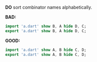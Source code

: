 **DO** sort combinator names alphabetically.

**BAD:**
```dart
import 'a.dart' show B, A hide D, C;
export 'a.dart' show B, A hide D, C;
```

**GOOD:**
```dart
import 'a.dart' show A, B hide C, D;
export 'a.dart' show A, B hide C, D;
```

